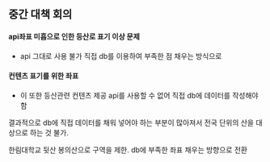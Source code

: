 ## 중간 대책 회의

#### api좌표 미흡으로 인한 등산로 표기 이상 문제
+ api 그대로 사용 불가 직접 db를 이용하여 부족한 점 채우는 방식으로

#### 컨텐츠 표기를 위한 좌표
+ 이 또한 등산관련 컨텐츠 제공 api를 사용할 수 없어 직접 db에 데이터를 작성해야 함



결과적으로 db에 직접 데이터를 채워 넣어야 하는 부분이 많아져서 전국 단위의 산을 대상으로 하는 것 불가.

한림대학교 뒷산 봉의산으로 구역을 제한. db에 부족한 좌표 채우는 방향으로 전환

